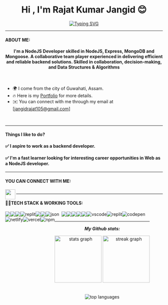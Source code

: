 
<h1 align="center">Hi , I'm Rajat Kumar Jangid 😊</h1>


[<div align="center">![Typing SVG](https://readme-typing-svg.demolab.com?font=Fira+Code&weight=800&pause=1000&color=00ffff&background=B3FFE500&center=true&random=false&width=435&lines=NodeJS+Developer;1200%2B+Hours+of+Coding+Experience+;600%2B+DSA+Questions+Solved+💡)</div>](https://git.io/typing-svg)
<hr>


 #### ABOUT ME:
<h4 align="center">
I'm a NodeJS Developer skilled in NodeJS, Express, MongoDB and Mongoose. A collaborative team
player experienced in delivering efficient and reliable backend solutions. Skilled in collaboration, decision-making, and Data Structures & Algorithms </h4>
<br/>

* 🌍  I come from the city of Guwahati, Assam.
* 🔥  Here is my [Portfolio]() for more details.
* ✉️  You can connect with me through my email at [jangidrajat105@gmail.com]
<br />
<hr>

 #### Things I like to do? 

<h4>✅ I aspire to work as a backend developer.</h4>

<h4>✅ I'm a fast learner looking for interesting career opportunities in Web as a NodeJS developer.</h4>

<hr>

 #### YOU CAN CONNECT WITH ME:


<p align="left">
  <a href="https://github.com/RajatKumarJangid">
    <img align="left" src="https://encrypted-tbn0.gstatic.com/images?q=tbn:ANd9GcTqx2RrK8Eje0ohUMNvb--Dl5KJIrb8R1sSJA&usqp=CAU" width="32px"  />
  </a>
  <a href="https://www.linkedin.com/in/rajat-jangid-2b2a5b232/" target="https://www.linkedin.com/in/rajat-jangid-2b2a5b232/">
  <img align="center" src="https://img.shields.io/badge/-LinkedIn-0e76a8?style=for-the-badge&logo=Linkedin&logoColor=white" alt="" />
  </a>
</p>



<hr>

 #### 👨‍💻TECH STACK & WORKING TOOLS:
 
<p>
<div align="center" style="display: flex; flex-wrap: wrap;">
<img src="https://img.shields.io/badge/Express-323330?style=for-the-badge&logo=express&logoColor=F7DF1E" />
<img src="https://img.shields.io/badge/mongodb-E34F26?style=for-the-badge&logo=mongodb&logoColor=white" />
<img src="https://img.shields.io/badge/Nodejs-1572B6?style=for-the-badge&logo=nodejs&logoColor=white" />
<img src="https://img.shields.io/badge/Mongoose-667881?style=for-the-badge&logo=mongoose&logoColor=white" alt="replit" />
<img src="https://img.shields.io/badge/HTML5-E34F26?style=for-the-badge&logo=html5&logoColor=white" />
<img src="https://img.shields.io/badge/CSS3-1572B6?style=for-the-badge&logo=css3&logoColor=white" />
<img src="https://img.shields.io/badge/json-5E5C5C?style=for-the-badge&logo=json&logoColor=white" alt="json" />&nbsp;&nbsp;
<img src="https://img.shields.io/badge/JavaScript-323330?style=for-the-badge&logo=javascript&logoColor=F7DF1E" />
<img src="https://img.shields.io/badge/java-%23ED8B00.svg?style=for-the-badge&logo=java&logoColor=white" />
<img src="https://img.shields.io/badge/npm-CB3837?style=for-the-badge&logo=npm&logoColor=white" />
<img src="https://img.shields.io/badge/GitHub-100000?style=for-the-badge&logo=github&logoColor=white" />
<img src="https://img.shields.io/badge/GIT-E44C30?style=for-the-badge&logo=git&logoColor=white" />
<img src="https://img.shields.io/badge/VSCode-0078D4?style=for-the-badge&logo=visual%20studio%20code&logoColor=white" alt="vscode" />
<img src="https://img.shields.io/badge/replit-667881?style=for-the-badge&logo=replit&logoColor=white" alt="replit" />
<img src="https://img.shields.io/badge/Codepen-000000?style=for-the-badge&logo=codepen&logoColor=white" alt="codepen" />
<img src="https://img.shields.io/badge/Netlify-00C7B7?style=for-the-badge&logo=netlify&logoColor=white" alt="netlify" />
<img src="https://img.shields.io/badge/Vercel-000000?style=for-the-badge&logo=vercel&logoColor=white" alt="vercel" />
<img src="https://img.shields.io/badge/NPM-%23000000.svg?style=for-the-badge&logo=npm&logoColor=white" alt="npm"/>

<div/>
</p>
  
<hr>

<p align="center">
<i><b>My Github stats:</b></i> 
</p>
<div align="center">
  <img src="https://github-readme-stats.vercel.app/api?username=RajatKumarJangid&count_private=true&theme=light" height="150" alt="stats graph"  />
  <img src="https://github-readme-streak-stats.herokuapp.com?user=RajatKumarJangid&theme=light&hide_border=true&border_radius=6.5&date_format=M%20j%5B%2C%20Y%5D" height="150" alt="streak graph"  />
</div>
<br>
<br>
  <img  className="github-top-langs" id="github-top-langs"
               src="https://github-readme-stats.vercel.app/api/top-langs/?username=RajatKumarJangid&layout=compact&theme=light&hide_border=true"
              alt="top languages"
              id="github-top-langs" />
 


